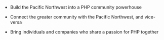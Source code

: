 - Build the Pacific Northwest into a PHP community powerhouse  

- Connect the greater community with the Pacific Northwest, and vice-versa

- Bring individuals and companies who share a passion for PHP together

